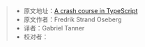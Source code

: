 > * 原文地址：[A crash course in TypeScript](https://www.freecodecamp.org/news/a-crash-course-in-typescript-e6bf9c10946/)
> * 原文作者：Fredrik Strand Oseberg
> * 译者：Gabriel Tanner
> * 校对者：
